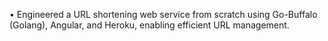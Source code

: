 • Engineered a URL shortening web service from scratch using Go-Buffalo (Golang), Angular, and Heroku, enabling efficient URL management.
